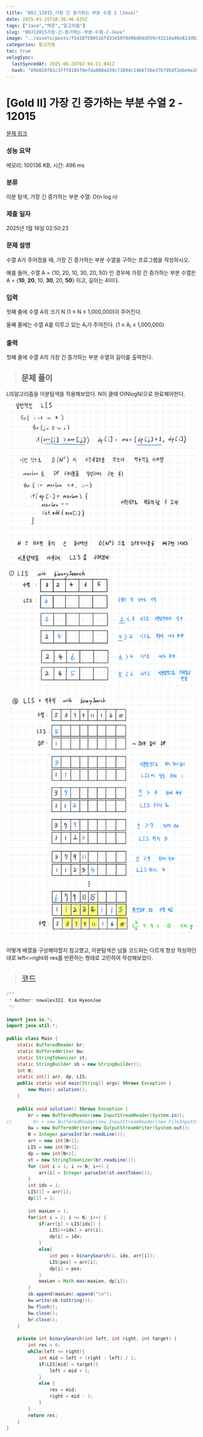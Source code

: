 ```yaml
---
title: "BOJ_12015_가장 긴 증가하는 부분 수열 2 (Java)"
date: 2025-01-15T18:36:46.635Z
tags: ["Java","백준","알고리즘"]
slug: "BOJ12015가장-긴-증가하는-부분-수열-2-Java"
image: "../assets/posts/f5410f580516fd33e50f8d96d04d559c93214a98e813d025b0e040006d96b586.png"
categories: 알고리즘
toc: true
velogSync:
  lastSyncedAt: 2025-08-26T02:04:21.041Z
  hash: "89b028f81c37ff8185f0e7da0004d39c7389dc1466736e376795df2ebe9e207d"
---
```


# [Gold II] 가장 긴 증가하는 부분 수열 2 - 12015 

[문제 링크](https://www.acmicpc.net/problem/12015) 

### 성능 요약

메모리: 100136 KB, 시간: 496 ms

### 분류

이분 탐색, 가장 긴 증가하는 부분 수열: O(n log n)

### 제출 일자

2025년 1월 16일 02:50:23

### 문제 설명

<p>수열 A가 주어졌을 때, 가장 긴 증가하는 부분 수열을 구하는 프로그램을 작성하시오.</p>

<p>예를 들어, 수열 A = {10, 20, 10, 30, 20, 50} 인 경우에 가장 긴 증가하는 부분 수열은 A = {<strong>10</strong>, <strong>20</strong>, 10, <strong>30</strong>, 20, <strong>50</strong>} 이고, 길이는 4이다.</p>

### 입력 

 <p>첫째 줄에 수열 A의 크기 N (1 ≤ N ≤ 1,000,000)이 주어진다.</p>

<p>둘째 줄에는 수열 A를 이루고 있는 A<sub>i</sub>가 주어진다. (1 ≤ A<sub>i</sub> ≤ 1,000,000)</p>

### 출력 

 <p>첫째 줄에 수열 A의 가장 긴 증가하는 부분 수열의 길이를 출력한다.</p>

> ## 문제 풀이

LIS알고리즘을 이분탐색을 적용해보았다. N이 클때 O(NlogN)으로 완료해야한다.
![](/assets/posts/f5410f580516fd33e50f8d96d04d559c93214a98e813d025b0e040006d96b586.png)![](/assets/posts/aaac4d87cd165fff7a68dd62da438e8a481a4e0b0b4675eedf6037cec5f96bb8.png)![](/assets/posts/a29556c94eadd14cead837b5316bfe8203ee6180cd401fbf3fbc27a4b15ec835.png)

어떻게 배열을 구상해야할지 참고했고, 이분탐색은 남들 코드와는 다르게 항상 작성하던데로 left<=right와 res를 반환하는 형태로 고민하여 작성해보았다. 

> ## 코드

```java
/**
 * Author: nowalex322, Kim HyeonJae
 */

import java.io.*;
import java.util.*;

public class Main {
    static BufferedReader br;
    static BufferedWriter bw;
    static StringTokenizer st;
    static StringBuilder sb = new StringBuilder();
    int N;
    static int[] arr, dp, LIS;
    public static void main(String[] args) throws Exception {
        new Main().solution();
    }

    public void solution() throws Exception {
        br = new BufferedReader(new InputStreamReader(System.in));
//        br = new BufferedReader(new InputStreamReader(new FileInputStream("src/main/java/BOJ_12015_가장긴증가하는부분수열2/input.txt")));
        bw = new BufferedWriter(new OutputStreamWriter(System.out));
        N = Integer.parseInt(br.readLine());
        arr = new int[N+1];
        LIS = new int[N+1];
        dp = new int[N+1];
        st = new StringTokenizer(br.readLine());
        for (int i = 1; i <= N; i++) {
            arr[i] = Integer.parseInt(st.nextToken());
        }
        int idx = 1;
        LIS[1] = arr[1];
        dp[1] = 1;

        int maxLen = 1;
        for(int i = 2; i <= N; i++) {
            if(arr[i] > LIS[idx]) {
                LIS[++idx] = arr[i];
                dp[i] = idx;
            }
            else{
                int pos = binarySearch(1, idx, arr[i]);
                LIS[pos] = arr[i];
                dp[i] = pos;
            }
            maxLen = Math.max(maxLen, dp[i]);
        }
        sb.append(maxLen).append("\n");
        bw.write(sb.toString());
        bw.flush();
        bw.close();
        br.close();
    }

    private int binarySearch(int left, int right, int target) {
        int res = 0;
        while(left <= right){
            int mid = left + (right - left) / 2;
            if(LIS[mid] < target){
                left = mid + 1;
            }
            else {
                res = mid;
                right = mid - 1;
            }
        }
        return res;
    }
}
```

